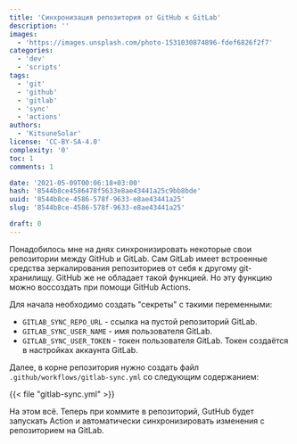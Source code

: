 ```yaml
---
title: 'Синхронизация репозитория от GitHub к GitLab'
description: ''
images:
  - 'https://images.unsplash.com/photo-1531030874896-fdef6826f2f7'
categories:
  - 'dev'
  - 'scripts'
tags:
  - 'git'
  - 'github'
  - 'gitlab'
  - 'sync'
  - 'actions'
authors:
  - 'KitsuneSolar'
license: 'CC-BY-SA-4.0'
complexity: '0'
toc: 1
comments: 1

date: '2021-05-09T00:06:18+03:00'
hash: '8544b8ce4586478f5633e8ae43441a25c9bb8bde'
uuid: '8544b8ce-4586-578f-9633-e8ae43441a25'
slug: '8544b8ce-4586-578f-9633-e8ae43441a25'

draft: 0
---
```


Понадобилось мне на днях синхронизировать некоторые свои репозитории между GitHub и GitLab. Сам GitLab имеет встроенные средства зеркалирования репозиториев от себя к другому git-хранилищу. GitHub же не обладает такой функцией. Но эту функцию можно воссоздать при помощи GitHub Actions.

<!--more-->

Для начала необходимо создать "секреты" с такими переменными:

- `GITLAB_SYNC_REPO_URL` - ссылка на пустой репозиторий GitLab.
- `GITLAB_SYNC_USER_NAME` - имя пользователя GitLab.
- `GITLAB_SYNC_USER_TOKEN` - токен пользователя GitLab. Токен создаётся в настройках аккаунта GitLab.

Далее, в корне репозитория нужно создать файл `.github/workflows/gitlab-sync.yml` со следующим содержанием:

{{< file "gitlab-sync.yml" >}}

На этом всё. Теперь при коммите в репозиторий, GutHub будет запускать Action и автоматически синхронизировать изменения с репозиторием на GitLab.
